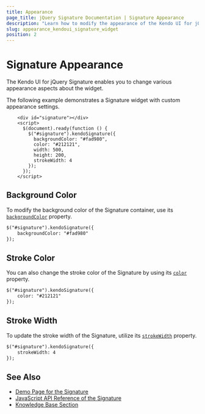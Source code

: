 ```yaml
---
title: Appearance
page_title: jQuery Signature Documentation | Signature Appearance
description: "Learn how to modify the appearance of the Kendo UI for jQuery Signature widget."
slug: appearance_kendoui_signature_widget
position: 2
---
```


# Signature Appearance

The Kendo UI for jQuery Signature enables you to change various appearance aspects about the widget.

The following example demonstrates a Signature widget with custom appearance settings.

```dojo
    <div id="signature"></div>
    <script>
      $(document).ready(function () {
        $("#signature").kendoSignature({
          backgroundColor: "#fad980",
          color: "#212121",
          width: 500,
          height: 200,
          strokeWidth: 4
        });
      });
    </script>
```

## Background Color

To modify the background color of the Signature container, use its [`backgroundColor`](/api/javascript/ui/signature/configuration/backgroundcolor) property.

```html
$("#signature").kendoSignature({
    backgroundColor: "#fad980"
});
```

## Stroke Color

You can also change the stroke color of the Signature by using its [`color`](/api/javascript/ui/signature/configuration/color) property.

```html
$("#signature").kendoSignature({
    color: "#212121"
});
```

## Stroke Width

To update the stroke width of the Signature, utilize its [`strokeWidth`](/api/javascript/ui/signature/configuration/strokewidth) property.

```html
$("#signature").kendoSignature({
    strokeWidth: 4
});
```

## See Also

* [Demo Page for the Signature](https://demos.telerik.com/kendo-ui/signature/index)
* [JavaScript API Reference of the Signature](/api/javascript/ui/signature)
* [Knowledge Base Section](/knowledge-base)